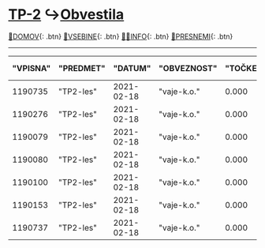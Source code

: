 # [TP-2](../index.md) ↪[Obvestila](./index.md) 

[🏡DOMOV](../index.md){: .btn}
[📝VSEBINE](../Vsebine/index.md){: .btn}
[👨‍🎓INFO](../info.md){: .btn}
[💾PRESNEMI](../Presnemi/index.md){: .btn}

---
 
| "VPISNA" | "PREDMET" | "DATUM" | "OBVEZNOST" | "TOČKE" | "OCENA [%]" |
|---|---|---|---|---|---|
| 1190735 | "TP2-les" | 2021-02-18 | "vaje-k.o." | 0.000 | -47.0 |
| 1190276 | "TP2-les" | 2021-02-18 | "vaje-k.o." | 0.000 | 79.0 |
| 1190079 | "TP2-les" | 2021-02-18 | "vaje-k.o." | 0.000 | 67.0 |
| 1190080 | "TP2-les" | 2021-02-18 | "vaje-k.o." | 0.000 | -51.0 |
| 1190100 | "TP2-les" | 2021-02-18 | "vaje-k.o." | 0.000 | 80.0 |
| 1190153 | "TP2-les" | 2021-02-18 | "vaje-k.o." | 0.000 | 86.0 |
| 1190737 | "TP2-les" | 2021-02-18 | "vaje-k.o." | 0.000 | 76.0 |

